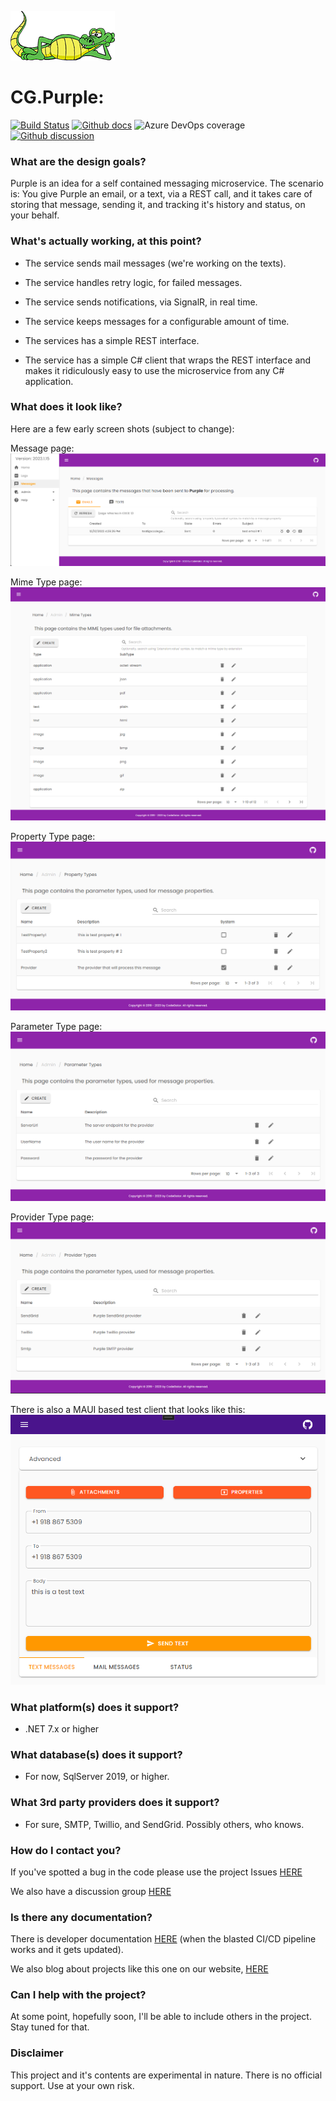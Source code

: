 ![logo](logos/codegator-167x79.png)

# CG.Purple: 
[![Build Status](https://dev.azure.com/codegator/CG.Purple/_apis/build/status/CodeGator.CG.Purple?branchName=main)](https://dev.azure.com/codegator/CG.Purple/_build/latest?definitionId=93&branchName=main)
[![Github docs](https://img.shields.io/static/v1?label=Documentation&message=online&color=blue)](https://codegator.github.io/CG.Purple/index.html)
![Azure DevOps coverage](https://img.shields.io/azure-devops/coverage/codegator/CG.Purple/93)
[![Github discussion](https://img.shields.io/badge/Discussion-online-blue)](https://github.com/CodeGator/CG.Purple/discussions)

### What are the design goals?
Purple is an idea for a self contained messaging microservice. The scenario is: You give Purple an email, or a text, via a REST call, and it takes care of storing that message, sending it, and tracking it's history and status, on your behalf.

### What's actually working, at this point?

* The service sends mail messages (we're working on the texts).

* The service handles retry logic, for failed messages.

* The service sends notifications, via SignalR, in real time.

* The service keeps messages for a configurable amount of time. 

* The services has a simple REST interface.

* The service has a simple C# client that wraps the REST interface and makes it ridiculously easy to use the microservice from any C# application.

### What does it look like?
Here are a few early screen shots (subject to change):

Message page:
![messges](screens/messages.png)

Mime Type page:
![messges](screens/mimetypes.png)

Property Type page:
![messges](screens/propertytypes.png)

Parameter Type page:
![messges](screens/parametertypes.png)

Provider Type page:
![messges](screens/providertypes.png)

There is also a MAUI based test client that looks like this:
![messges](screens/testclient.png)

### What platform(s) does it support?
* .NET 7.x or higher

### What database(s) does it support?
* For now, SqlServer 2019, or higher.

### What 3rd party providers does it support?
* For sure, SMTP, Twillio, and SendGrid. Possibly others, who knows.

### How do I contact you?
If you've spotted a bug in the code please use the project Issues [HERE](https://github.com/CodeGator/CG.Purple/issues)

We also have a discussion group [HERE](https://github.com/CodeGator/CG.Purple/discussions)

### Is there any documentation?
There is developer documentation [HERE](https://codegator.github.io/CG.Purple/)  (when the blasted CI/CD pipeline works and it gets updated).

We also blog about projects like this one on our website, [HERE](http://www.codegator.com)

### Can I help with the project?

At some point, hopefully soon, I'll be able to include others in the project. Stay tuned for that.

### Disclaimer
This project and it's contents are experimental in nature. There is no official support. Use at your own risk.